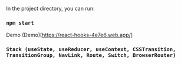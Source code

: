 

In the project directory, you can run:

### `npm start`

Demo (Demo)[https://react-hooks-4e7e6.web.app/]



### `Stack (useState, useReducer, useContext, CSSTransition, TransitionGroup, NavLink, Route, Switch, BrowserRouter)`
